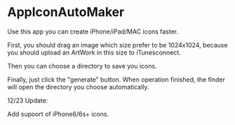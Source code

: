 # AppIconAutoMaker
Use this app you can create iPhone/iPad/MAC icons faster.

First, you should drag an image which size prefer to be 1024x1024, because you should upload an ArtWork in this size to iTunesconnect.

Then you can choose a directory to save you icons.

Finally, just click the "generate" button. When operation finished, the finder will open the directory you choose automatically.

12/23 Update:

Add supoort of iPhone6/6s+ icons.
